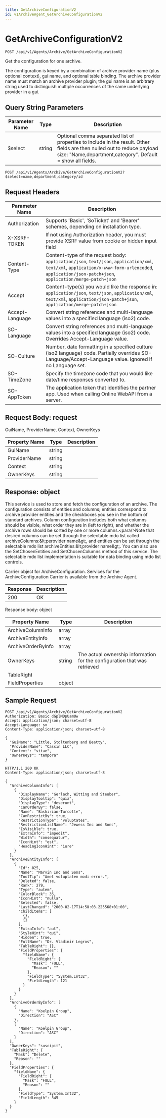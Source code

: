 ```yaml
---
title: GetArchiveConfigurationV2
id: v1ArchiveAgent_GetArchiveConfigurationV2
---
```


# GetArchiveConfigurationV2

```http
POST /api/v1/Agents/Archive/GetArchiveConfigurationV2
```

Get the configuration for one archive.

The configuration is keyed by a combination of archive provider name (plus optional context), gui name, and optional table binding. The archive provider name must match an archive provider plugin; the gui name is an arbitrary string used to distinguish multiple occurrences of the same underlying provider in a gui.





## Query String Parameters

| Parameter Name | Type |  Description |
|----------------|------|--------------|
| $select | string |  Optional comma separated list of properties to include in the result. Other fields are then nulled out to reduce payload size: "Name,department,category". Default = show all fields. |

```http
POST /api/v1/Agents/Archive/GetArchiveConfigurationV2?$select=name,department,category/id
```


## Request Headers

| Parameter Name | Description |
|----------------|-------------|
| Authorization  | Supports 'Basic', 'SoTicket' and 'Bearer' schemes, depending on installation type. |
| X-XSRF-TOKEN   | If not using Authorization header, you must provide XSRF value from cookie or hidden input field |
| Content-Type | Content-type of the request body: `application/json`, `text/json`, `application/xml`, `text/xml`, `application/x-www-form-urlencoded`, `application/json-patch+json`, `application/merge-patch+json` |
| Accept         | Content-type(s) you would like the response in: `application/json`, `text/json`, `application/xml`, `text/xml`, `application/json-patch+json`, `application/merge-patch+json` |
| Accept-Language | Convert string references and multi-language values into a specified language (iso2) code. |
| SO-Language | Convert string references and multi-language values into a specified language (iso2) code. Overrides Accept-Language value. |
| SO-Culture | Number, date formatting in a specified culture (iso2 language) code. Partially overrides SO-Language/Accept-Language value. Ignored if no Language set. |
| SO-TimeZone | Specify the timezone code that you would like date/time responses converted to. |
| SO-AppToken | The application token that identifies the partner app. Used when calling Online WebAPI from a server. |

## Request Body: request  

GuiName, ProviderName, Context, OwnerKeys 

| Property Name | Type |  Description |
|----------------|------|--------------|
| GuiName | string |  |
| ProviderName | string |  |
| Context | string |  |
| OwnerKeys | string |  |


## Response: object

This service is used to store and fetch the configuration of an archive. The configuration consists of entities and columns; entities correspond to archive provider entities and the checkboxes you see in the bottom of standard archives. Column configuration includes both what columns should be visible, what order they are in (left to right), and whether the archive rows should be sorted by one or more columns.&lt;para/&gt;Note that desired columns can be set through the selectable mdo list called archiveColumns:&amp;lt;perovider name&amp;gt;, and entities can be set through the selectable mdo list archiveEntities:&amp;lt;provider name&amp;gt;. You can also use the SetChosenEntities and SetChosenColumns method of this service. The selectable mdo list implementation is suitable for data binding using mdo list controls.



Carrier object for ArchiveConfiguration.
Services for the ArchiveConfiguration Carrier is available from the <see cref="T:SuperOffice.CRM.Services.IArchiveAgent">Archive Agent</see>.

| Response | Description |
|----------------|-------------|
| 200 | OK |

Response body: object

| Property Name | Type |  Description |
|----------------|------|--------------|
| ArchiveColumnInfo | array |  |
| ArchiveEntityInfo | array |  |
| ArchiveOrderByInfo | array |  |
| OwnerKeys | string | The actual ownership information for the configuration that was retrieved |
| TableRight |  |  |
| FieldProperties | object |  |

## Sample Request

```http!
POST /api/v1/Agents/Archive/GetArchiveConfigurationV2
Authorization: Basic dGplMDpUamUw
Accept: application/json; charset=utf-8
Accept-Language: sv
Content-Type: application/json; charset=utf-8

{
  "GuiName": "Little, Stoltenberg and Beatty",
  "ProviderName": "Cassin LLC",
  "Context": "vitae",
  "OwnerKeys": "tempora"
}
```

```http_
HTTP/1.1 200 OK
Content-Type: application/json; charset=utf-8

{
  "ArchiveColumnInfo": [
    {
      "DisplayName": "Gerlach, Witting and Steuber",
      "DisplayTooltip": "quia",
      "DisplayType": "deserunt",
      "CanOrderBy": false,
      "Name": "Bashirian-Turcotte",
      "CanRestrictBy": true,
      "RestrictionType": "voluptates",
      "RestrictionListName": "Jewess Inc and Sons",
      "IsVisible": true,
      "ExtraInfo": "impedit",
      "Width": "consequatur",
      "IconHint": "est",
      "HeadingIconHint": "iure"
    }
  ],
  "ArchiveEntityInfo": [
    {
      "Id": 825,
      "Name": "Marvin Inc and Sons",
      "ToolTip": "Amet voluptatem modi error.",
      "Deleted": false,
      "Rank": 279,
      "Type": "autem",
      "ColorBlock": 35,
      "IconHint": "nulla",
      "Selected": false,
      "LastChanged": "2000-02-17T14:58:03.225568+01:00",
      "ChildItems": [
        {},
        {}
      ],
      "ExtraInfo": "aut",
      "StyleHint": "qui",
      "Hidden": true,
      "FullName": "Dr. Vladimir Legros",
      "TableRight": {},
      "FieldProperties": {
        "fieldName": {
          "FieldRight": {
            "Mask": "FULL",
            "Reason": ""
          },
          "FieldType": "System.Int32",
          "FieldLength": 121
        }
      }
    }
  ],
  "ArchiveOrderByInfo": [
    {
      "Name": "Koelpin Group",
      "Direction": "ASC"
    },
    {
      "Name": "Koelpin Group",
      "Direction": "ASC"
    }
  ],
  "OwnerKeys": "suscipit",
  "TableRight": {
    "Mask": "Delete",
    "Reason": ""
  },
  "FieldProperties": {
    "fieldName": {
      "FieldRight": {
        "Mask": "FULL",
        "Reason": ""
      },
      "FieldType": "System.Int32",
      "FieldLength": 345
    }
  }
}
```